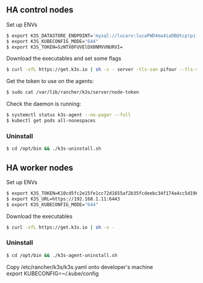 ## HA control nodes  
Set up ENVs  
``` bash
$ export K3S_DATASTORE_ENDPOINT='mysql://lucarv:lucaPWD4ma4iaDB@tcp(pifour:3306)/' 
$ export K3S_KUBECONFIG_MODE="644" 
$ export K3S_TOKEN=SzNTX0FUVElDX0NMVVNURVI= 
```
Download the executables and set some flags  
``` bash
$ curl -sfL https://get.k3s.io | sh -s - server -tls-san pifour --tls-san 192.168.1.11 --disable traefik --disable servicelb --node-taint CriticalAddonsOnly=true:NoExecute 
```
  
Get the token to use on the agents:  
``` bash
$ sudo cat /var/lib/rancher/k3s/server/node-token 
```  
  
Check the daemon is running:  
``` bash
$ systemctl status k3s-agent --no-pager --full  
$ kubectl get pods all-nonespaces  
```
 
### Uninstall 
``` bash
$ cd /opt/bin && ./k3s-uninstall.sh 
```
  
  
## HA worker nodes  
Set up ENVs  
``` bash
$ export K3S_TOKEN=K10cd5fc2e15fe1cc72d1655af2b35fcdeebc34f174a4cc5d196440d399958b7c8d::server:SzNTX0FUVElDX0NMVVNURVI= 
$ export K3S_URL=https://192.168.1.11:6443 
$ export K3S_KUBECONFIG_MODE="644" 
``` 
  
Download the executables   
``` bash
$ curl -sfL https://get.k3s.io | sh -s -   
``` 
  
### Uninstall 
``` bash
$ cd /opt/bin && ./k3s-agent-uninstall.sh 
```




Copy /etc/rancher/k3s/k3s.yaml onto developer's machine  
export KUBECONFIG=~/.kube/config  
